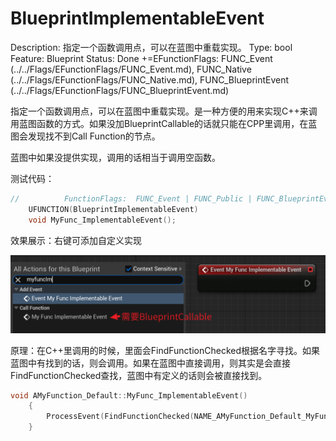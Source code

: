 # BlueprintImplementableEvent

Description: 指定一个函数调用点，可以在蓝图中重载实现。
Type: bool
Feature: Blueprint
Status: Done
+=EFunctionFlags: FUNC_Event (../../Flags/EFunctionFlags/FUNC_Event.md), FUNC_Native (../../Flags/EFunctionFlags/FUNC_Native.md), FUNC_BlueprintEvent (../../Flags/EFunctionFlags/FUNC_BlueprintEvent.md)

指定一个函数调用点，可以在蓝图中重载实现。是一种方便的用来实现C++来调用蓝图函数的方式。如果没加BlueprintCallable的话就只能在CPP里调用，在蓝图会发现找不到Call Function的节点。

蓝图中如果没提供实现，调用的话相当于调用空函数。

测试代码：

```cpp
//			FunctionFlags:	FUNC_Event | FUNC_Public | FUNC_BlueprintEvent 
	UFUNCTION(BlueprintImplementableEvent)
	void MyFunc_ImplementableEvent();
```

效果展示：右键可添加自定义实现

![Untitled](BlueprintImplementableEvent/Untitled.png)

原理：在C++里调用的时候，里面会FindFunctionChecked根据名字寻找。如果蓝图中有找到的话，则会调用。如果在蓝图中直接调用，则其实是会直接FindFunctionChecked查找，蓝图中有定义的话则会被直接找到。

```cpp
void AMyFunction_Default::MyFunc_ImplementableEvent()
	{
		ProcessEvent(FindFunctionChecked(NAME_AMyFunction_Default_MyFunc_ImplementableEvent),NULL);
	}
```